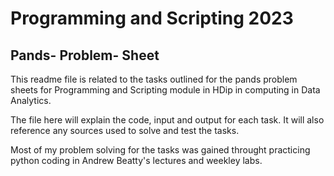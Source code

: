# Programming and Scripting 2023

## Pands- Problem- Sheet


This readme file is related to the tasks outlined for the pands problem sheets for Programming and Scripting module in HDip in computing in Data Analytics.

The file here will explain the code, input and output for each task. It will also reference any sources used to solve and test the tasks.

Most of my problem solving for the tasks was gained throught practicing python coding in Andrew Beatty's lectures and weekley labs.


